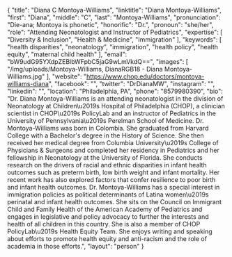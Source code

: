 {
  "title": "Diana C Montoya-Williams",
  "linktitle": "Diana Montoya-Williams",
  "first": "Diana",
  "middle": "C",
  "last": "Montoya-Williams",
  "pronunciation": "Die-ana; Montoya is phonetic",
  "honorific": "Dr.",
  "pronoun": "she/her",
  "role": "Attending Neonatologist and Instructor of Pediatrics",
  "expertise": [
    "Diversity & Inclusion",
    "Health & Medicine",
    "Immigration"
  ],
  "keywords": [
    "health disparities",
    "neonatology",
    "immigration",
    "health policy",
    "health equity",
    "maternal child health"
  ],
  "email": "bW9udG95YXdpZEBlbWFpbC5jaG9wLmVkdQ==",
  "images": [
    "/img/uploads/Montoya-Williams, DianaRGB18 - Diana Montoya-Williams.jpg"
  ],
  "website": "https://www.chop.edu/doctors/montoya-williams-diana",
  "facebook": "",
  "twitter": "DrDianaMW",
  "instagram": "",
  "linkedin": "",
  "location": "Philadelphia, PA",
  "phone": "8579980390",
  "bio": "Dr. Diana Montoya-Williams is an attending neonatologist in the division of Neonatology at Children\u2019s Hospital of Philadelphia (CHOP), a clinician scientist in CHOP\u2019s PolicyLab and an instructor of Pediatrics in the University of Pennsylvania\u2019s Perelman School of Medicine. Dr. Montoya-Williams was born in Colombia. She graduated from Harvard College with a Bachelor's degree in the History of Science. She then received her medical degree from Columbia University\u2019s College of Physicians & Surgeons and completed her residency in Pediatrics and her fellowship in Neonatology at the University of Florida. She conducts research on the drivers of racial and ethnic disparities in infant health outcomes such as preterm birth, low birth weight and infant mortality. Her recent work has also explored factors that confer resilience to poor birth and infant health outcomes. Dr. Montoya-Williams has a special interest in immigration policies as political determinants of Latina women\u2019s perinatal and infant health outcomes. She sits on the Council on Immigrant Child and Family Health of the American Academy of Pediatrics and engages in legislative and policy advocacy to further the interests and health of all children in this country. She is also a member of CHOP PolicyLab\u2019s Health Equity Team. She enjoys writing and speaking about efforts to promote health equity and anti-racism and the role of academia in those efforts.",
  "layout": "person"
}
